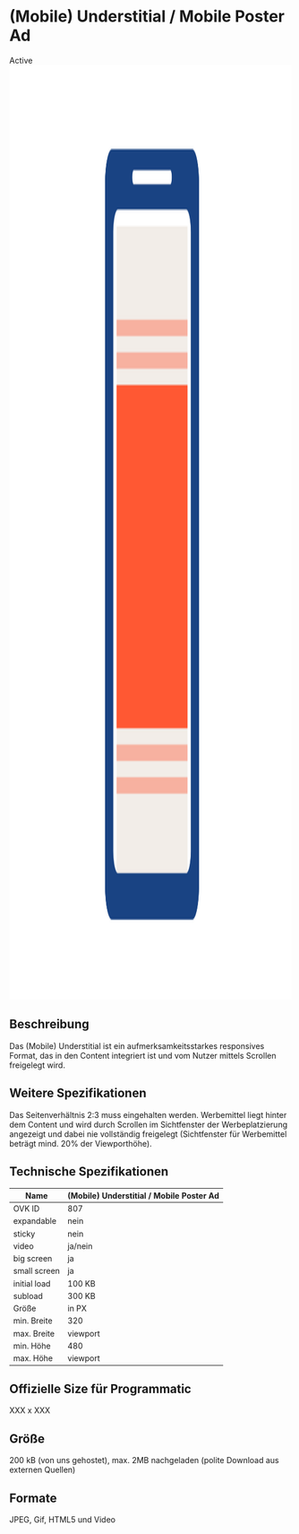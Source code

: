 # (Mobile) Understitial / Mobile Poster Ad
<span class="badge badge--success">Active</span>
<img width="2500" height="1667" alt="OVK_WF_Mobile_UnderstitialMobilePosterAd " src="/img/formats/OVK_WF_Mobile_UnderstitialMobilePosterAd .png" />


## Beschreibung
Das (Mobile) Understitial ist ein aufmerksamkeitsstarkes responsives Format, das in den Content integriert ist und vom Nutzer mittels Scrollen freigelegt wird.

## Weitere Spezifikationen
Das Seitenverhältnis 2:3 muss eingehalten werden. Werbemittel liegt hinter dem Content und wird durch Scrollen im Sichtfenster der Werbeplatzierung angezeigt und dabei nie vollständig freigelegt (Sichtfenster für Werbemittel beträgt mind. 20% der Viewporthöhe).

## Technische Spezifikationen

| Name           | (Mobile) Understitial / Mobile Poster Ad |
|----------------|------------------------------------------|
| OVK ID         | 807                                      |
| expandable     | nein                                     |
| sticky         | nein                                     |
| video          | ja/nein                                  |
| big screen     | ja                                       |
| small screen   | ja                                       |
| initial load   | 100 KB                                   |
| subload        | 300 KB                                   |
| Größe          | in PX                                    |
| min. Breite    | 320                                      |
| max. Breite    | viewport                                 |
| min. Höhe      | 480                                      |
| max. Höhe      | viewport                                 |

## Offizielle Size für Programmatic
XXX x XXX

## Größe
200 kB (von uns gehostet), max. 2MB nachgeladen (polite Download aus externen Quellen)

## Formate
JPEG, Gif, HTML5 und Video
